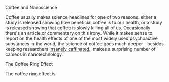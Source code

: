 Coffee and Nanoscience

Coffee usually makes science headlines for one of two reasons: either a study is released showing how beneficial coffee is to our health, or a study is released showing that coffee is slowly killing all of us. Occasionally there's an article or commentary on this irony. While it makes sense to report on the health effects of one of the most widely used psychoactive substances in the world, the science of coffee goes much deeper - besides keeping researchers [insanely caffinated.][1]. makes a surprising number of cameos in nanotechnology. 

The Coffee Ring Effect

The coffee ring effect is 




[1]: http://www.dunkindonuts.com/DDBlog/2011/09/new_dunkin_donuts.html#sthash.URaou7ga.dpbs
